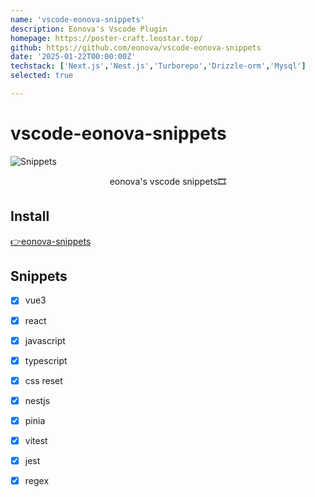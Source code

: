 ```yaml
---
name: 'vscode-eonova-snippets'
description: Eonova's Vscode Plugin
homepage: https://poster-craft.leostar.top/
github: https://github.com/eonova/vscode-eonova-snippets
date: '2025-01-22T00:00:00Z'
techstack: ['Next.js','Nest.js','Turborepo','Drizzle-orm','Mysql']
selected: true

---
```


# vscode-eonova-snippets

![Snippets](https://img.leostar.top/upload/demo.gif)

<p align="center">eonova's vscode snippets🎞</p>

## Install

[👉eonova-snippets](https://marketplace.visualstudio.com/items?itemName=eonova.vscode-eonova-snippets)

## Snippets

- [x] vue3
- [x] react
- [x] javascript
- [x] typescript
- [x] css reset
- [x] nestjs
- [x] pinia
- [x] vitest
- [x] jest
- [x] regex

